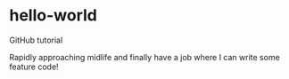 # hello-world
GitHub tutorial

Rapidly approaching midlife and finally have a job where I can write some feature code!
